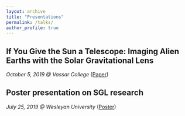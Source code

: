 ```yaml
---
layout: archive
title: "Presentations"
permalink: /talks/
author_profile: true
---
```


## If You Give the Sun a Telescope: Imaging Alien Earths with the Solar Gravitational Lens
*October 5, 2019 @ Vassar College* ([Paper](https://mvtea.github.io/tea_knack2019.pdf))

## Poster presentation on SGL research
*July 25, 2019 @ Wesleyan University* ([Poster](https://mvtea.github.io/files/summer19-poster.pdf))
